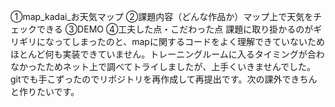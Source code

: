 ①map_kadai_お天気マップ
②課題内容（どんな作品か）マップ上で天気をチェックできる
③DEMO
④工夫した点・こだわった点 課題に取り掛かるのがギリギリになってしまったのと、mapに関するコードをよく理解できていないためほとんど何も実装できていません。トレーニングルームに入るタイミングが合わなかったためネット上で調べてトライしましたが、上手くいきませんでした。gitでも手こずったのでリポジトリを再作成して再提出です。次の課外できちんと作りたいです。
